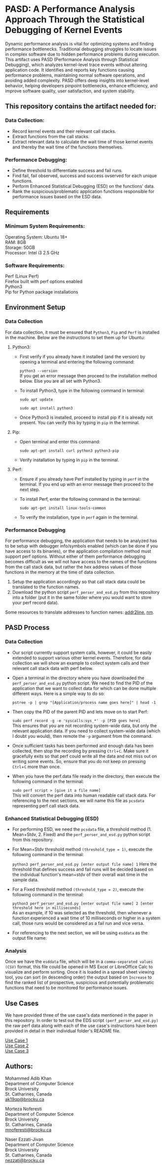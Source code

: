 # PASD: A Performance Analysis Approach Through the Statistical Debugging of Kernel Events

Dynamic performance analysis is vital for optimizing systems and finding performance bottlenecks. Traditional debugging struggles to locate issues in complex software due to hidden performance problems during execution. This artifact uses PASD (Performance Analysis through Statistical Debugging), which analyzes kernel-level trace events without altering application code. It identifies and reports key functions causing performance problems, maintaining normal software operations, and avoiding added complexity. PASD offers deep insights into kernel-level behavior, helping developers pinpoint bottlenecks, enhance efficiency, and improve software quality, user satisfaction, and system stability.

## This repository contains the artifact needed for:

### Data Collection:
- Record kernel events and their relevant call stacks.
- Extract functions from the call stacks.
- Extract relevant data to calculate the wait time of those kernel events and thereby the wait time of the functions themselves.

### Performance Debugging:
- Define threshold to differentiate success and fail runs.
- Find fail, fail observed, success and success ovserved for each unique functions.
- Perform Enhanced Statistical Debugging (ESD) on the functions' data.
- Rank the suspicious/problematic application functions responsible for performance issues based on the ESD data.

## Requirements

### Minimum System Requirements:

Operating System: Ubuntu 18+\
RAM: 8GB\
Storage: 50GB\
Processor: Intel i3 2.5 GHz

### Software Requirements:

Perf (Linux Perf)\
Firefox built with perf options enabled\
Python3\
Pip for Python package installations

## Environment Setup

### Data Collection
For data collection, it must be ensured that `Python3`, `Pip` and `Perf` is installed in the machine. Below are the instructions to set them up for Ubuntu:

1. Python3:
   - First verify if you already have it installed (and the version) by opening a terminal and entering the following command:
     
     `python3 --version`\
     If you get an error message then proceed to the installation method below. Else you are all set with Python3.
     
   - To install Python3, type in the following command in terminal:
     
     `sudo apt update`
     
     `sudo apt install python3`
     
    - Once Python3 is installed, proceed to install pip if it is already not present. You can verify this by typing in `pip` in the terminal.
2. Pip:
   - Open terminal and enter this command:
     
     `sudo apt-get install curl python3 python3-pip`
     
   - Verify installation by typing in `pip` in the terminal.

3. Perf:
   - Ensure if you already have Perf installed by typing in `perf` in the terminal. If you end up with an error message then proceed to the next step.
   - To install Perf, enter the following command in the terminal:
     
     `sudo apt-get install linux-tools-common`
     
   - To verify the installation, type in `perf` again in the terminal.

### Performance Debugging
For performance debugging, the application that needs to be analyzed has to be setup with debugger info/symbols enabled (which can be done if you have access to its binaries), or the application compilation method must support perf options. Without either of them performance debugging becomes difficult as we will not have access to the names of the functions from the call stack data, but rather the hex address values of those functions in the memory at the time of data collection.

1. Setup the application accordingly so that call stack data could be translated to the function names.
2. Download the python script `perf_perser_and_esd.py` from this repository into a folder (put it in the same folder where you would want to store your perf record data).

Some resources to translate addresses to function names: [addr2line](https://manpages.ubuntu.com/manpages/focal/en/man1/alpha-linux-gnu-addr2line.1.html), [nm](https://www.ibm.com/docs/en/zos/2.5.0?topic=scd-nm-display-symbol-table-object-library-executable-files).


## PASD Process

### Data Collection
- Our script currently support system calls, however, it could be easily extended to support various other kernel events. Therefore, for data collection we will show an example to collect system calls and their relevant call stack data with perf below.

- Open a terminal in the directory where you have downloaded the `perf_perser_and_esd.py` python script. We need to find the PID of the application that we want to collect data for which can be done multiple different ways. Here is a simple way to do so:
  
  `pstree -p | grep "[Application/process name goes here]" | head -1`

- Then copy the PID of the parent PID and lets move on to start Perf:
  
  `sudo perf record -g -e 'syscalls:sys_*' -p [PID goes here]`\
  This ensures that you are not recording system-wide data, but only the relevant application data. If you need to collect system-wide data (which I doubt you would), then remote the `-p` argument from the command.

- Once sufficient tasks has been performed and enough data has been collected, then stop the recording by pressing `Ctrl`+`C`. Make sure it gracefully exits so that perf could write all the data and not miss out on writing some events. So, ensure that you do not keep on pressing `Ctrl`+`C` more than once.

- When you have the perf.data file ready in the directory, then execute the following command in the terminal:
  
  `sudo perf script > [give it a file name]`\
  This will convert the perf data into human readable call stack data. For referencing to the next sections, we will name this file as `pcsdata` representing perf call stack data.


### Enhanced Statistical Debugging (ESD)
- For performing ESD, we need the `pcsdata` file, a threshold method (1. Mean+Stdv, 2. Fixed) and the `perf_perser_and_esd.py` python script from this repository.

- For Mean+Stdv threshold method `(threshold_type = 1)`, execute the following command in the terminal:

  `python3 perf_perser_and_esd.py [enter output file name] 1`
  Here the threshold that defines success and fail runs will be decided based on the individual function's mean+stdv of their overall wait time in the sample data.

- For a Fixed threshold method `(threshold_type = 2)`, execute the following command in the terminal:

  `python3 perf_perser_and_esd.py [enter output file name] 2 [enter threshold here in milliseconds]`\
  As an example, if 10 was selected as the threshold, then whenever a function experienced a wait time of 10 milliseconds or higher in a system call, those runs would be considered as a fail run and vice versa.
  
- For referencing to the next section, we will be using `esddata` as the output file name.

### Analysis
Once we have the `esddata` file, which will be in a `comma-separated values (CSV)` format, this file could be opened in MS Excel or LibreOffice Calc to visualize and perform sorting. Once it is loaded in a spread sheet viewing tool, you can sort (in descending order) the output based on `Increase` to find the ranked list of prospective, suspicious and potentially problematic functions that need to be monitored for performance issues.


## Use Cases

We have provided three of the use case's data mentioned in the paper in this repository. In order to test out the EDS script `(perf_perser_and_esd.py)` the raw perf data along with each of the use case's instructions have been provided in detail in their individual folder's README file.

[Use Case 1](https://github.com/ak19qp/ICSME2023/tree/main/Use%20Cases/Use%20Case%201)\
[Use Case 2](https://github.com/ak19qp/ICSME2023/tree/main/Use%20Cases/Use%20Case%202)\
[Use Case 3](https://github.com/ak19qp/ICSME2023/tree/main/Use%20Cases/Use%20Case%203)

## Authors:
Mohammed Adib Khan\
Department of Computer Science\
Brock University\
St. Catharines, Canada\
ak19qp@brocku.ca

Morteza Noferesti\
Department of Computer Science\
Brock University\
St. Catharines, Canada\
mnoferesti@brocku.ca

Naser Ezzati-Jivan\
Department of Computer Science\
Brock University\
St. Catharines, Canada\
nezzati@brocku.ca
